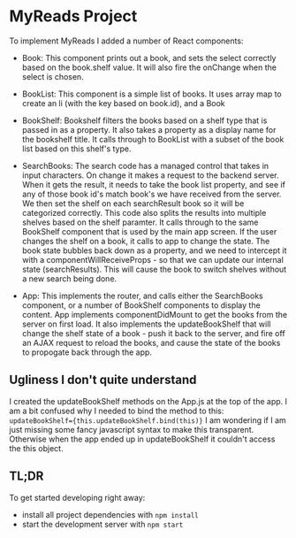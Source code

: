 # MyReads Project


To implement MyReads I added a number of React components:

* Book:  This component prints out a book, and sets the select correctly based on the book.shelf value. It will also fire the onChange when the select is chosen.

* BookList:  This component is a simple list of books. It uses array map to create an li (with the key based on book.id), and a Book
 
* BookShelf: Bookshelf filters the books based on a shelf type that is passed in as a property. It also takes a property as a display name for the bookshelf title. It calls through to BookList with a subset of the book list based on this shelf's type.

* SearchBooks: The search code has a managed control that takes in input characters. On change it makes a request to the backend server. When it gets the result, it needs to take the book list property, and see if any of those book id's match book's we have received from the server. We then set the shelf on each searchResult book so it will be categorized correctly. This code also splits the results into multiple shelves based on the shelf paramter. It calls through to the same BookShelf component that is used by the main app screen. If the user changes the shelf on a book, it calls to app to change the state. The book state bubbles back down as a property, and we need to intercept it with a componentWillReceiveProps - so that we can update our internal state (searchResults). This will cause the book to switch shelves without a new search being done.

* App: This implements the router, and calls either the SearchBooks component, or a number of BookShelf components to display the content.  App implements componentDidMount to get the books from the server on first load. It also implements the updateBookShelf that will change the shelf state of a book - push it back to the server, and fire off an AJAX request to reload the books, and cause the state of the books to propogate back through the app. 

## Ugliness I don't quite understand

I created the updateBookShelf methods on the App.js at the top of the app. I am a bit confused why I needed to bind the method to this:
`                updateBookShelf={this.updateBookShelf.bind(this)}
`
I am wondering if I am just missing some fancy javascript syntax to make this transparent. Otherwise when the app ended up in updateBookShelf it couldn't access the this object.





## TL;DR

To get started developing right away:

* install all project dependencies with `npm install`
* start the development server with `npm start`


